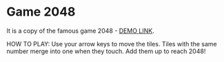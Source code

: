 # Game 2048

It is a copy of the famous game 2048 - [DEMO LINK](https://tania-troshchuk.github.io/game-2048/).

HOW TO PLAY: Use your arrow keys to move the tiles.
Tiles with the same number merge into one when they touch. Add them up to reach 2048!
